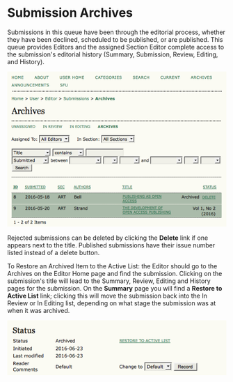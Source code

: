# Submission Archives

Submissions in this queue have been through the editorial process, whether they have been declined, scheduled to be published, or are published. This queue provides Editors and the assigned Section Editor complete access to the submission's editorial history (Summary, Submission, Review, Editing, and History).

![Submission Archives](images/chapter8/section_editor_archives.png)

Rejected submissions can be deleted by clicking the **Delete** link if one appears next to the title. Published submissions have their issue number listed instead of a delete button.

To Restore an Archived Item to the Active List: the Editor should go to the Archives on the Editor Home page and find the submission. Clicking on the submission's title will lead to the Summary, Review, Editing and History pages for the submission. On the **Summary** page you will find a **Restore to Active List** link; clicking this will move the submission back into the In Review or In Editing list, depending on what stage the submission was at when it was archived.
  
  
![Submission Status](images/chapter8/section_editor_restore.png)